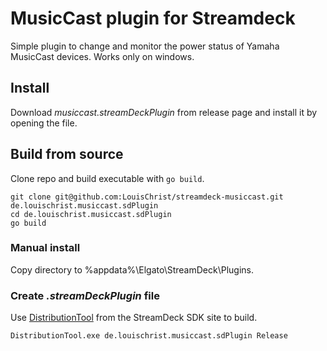 # MusicCast plugin for Streamdeck

Simple plugin to change and monitor the power status of Yamaha MusicCast devices.
Works only on windows.

## Install

Download *musiccast.streamDeckPlugin* from release page and install it by opening the file.

## Build from source

Clone repo and build executable with `go build`.

    git clone git@github.com:LouisChrist/streamdeck-musiccast.git de.louischrist.musiccast.sdPlugin
    cd de.louischrist.musiccast.sdPlugin
    go build

### Manual install

Copy directory to %appdata%\Elgato\StreamDeck\Plugins.

### Create *.streamDeckPlugin* file

Use [DistributionTool](https://developer.elgato.com/documentation/stream-deck/sdk/exporting-your-plugin/)
from the StreamDeck SDK site to build.

    DistributionTool.exe de.louischrist.musiccast.sdPlugin Release
